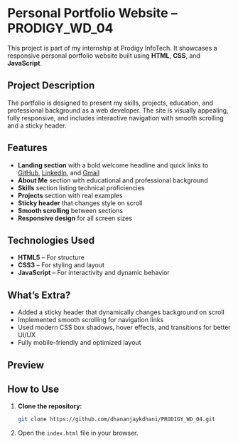 # Personal Portfolio Website – PRODIGY_WD_04

This project is part of my internship at Prodigy InfoTech. It showcases a responsive personal portfolio website built using **HTML**, **CSS**, and **JavaScript**.

## Project Description

The portfolio is designed to present my skills, projects, education, and professional background as a web developer. The site is visually appealing, fully responsive, and includes interactive navigation with smooth scrolling and a sticky header.

## Features

- **Landing section** with a bold welcome headline and quick links to [GitHub](#), [LinkedIn](#), and [Gmail](#)
- **About Me** section with educational and professional background
- **Skills** section listing technical proficiencies
- **Projects** section with real examples
- **Sticky header** that changes style on scroll
- **Smooth scrolling** between sections
- **Responsive design** for all screen sizes

## Technologies Used

- **HTML5** – For structure
- **CSS3** – For styling and layout
- **JavaScript** – For interactivity and dynamic behavior

## What’s Extra?

- Added a sticky header that dynamically changes background on scroll
- Implemented smooth scrolling for navigation links
- Used modern CSS box shadows, hover effects, and transitions for better UI/UX
- Fully mobile-friendly and optimized layout

## Preview


## How to Use

1. **Clone the repository:**
    ```bash
    git clone https://github.com/dhananjaykdhani/PRODIGY_WD_04.git
    ```
2. Open the `index.html` file in your browser.
